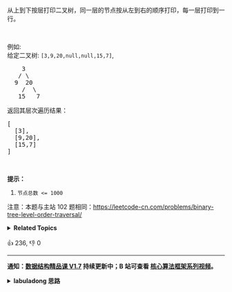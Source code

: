 <p>从上到下按层打印二叉树，同一层的节点按从左到右的顺序打印，每一层打印到一行。</p>

<p>&nbsp;</p>

<p>例如:<br>
给定二叉树:&nbsp;<code>[3,9,20,null,null,15,7]</code>,</p>

<pre>    3
   / \
  9  20
    /  \
   15   7
</pre>

<p>返回其层次遍历结果：</p>

<pre>[
  [3],
  [9,20],
  [15,7]
]
</pre>

<p>&nbsp;</p>

<p><strong>提示：</strong></p>

<ol>
	<li><code>节点总数 &lt;= 1000</code></li>
</ol>

<p>注意：本题与主站 102 题相同：<a href="https://leetcode-cn.com/problems/binary-tree-level-order-traversal/">https://leetcode-cn.com/problems/binary-tree-level-order-traversal/</a></p>
<details><summary><strong>Related Topics</strong></summary>树 | 广度优先搜索 | 二叉树</details><br>

<div>👍 236, 👎 0</div>

<div id="labuladong"><hr>

**通知：[数据结构精品课 V1.7](https://aep.h5.xeknow.com/s/1XJHEO) 持续更新中；B 站可查看 [核心算法框架系列视频](https://space.bilibili.com/14089380/channel/series)。**

<details><summary><strong>labuladong 思路</strong></summary>

## 基本思路

这道题和 [102. 二叉树的层序遍历](/problems/binary-tree-level-order-traversal) 相同。

前文 [BFS 算法框架](https://labuladong.github.io/article/fname.html?fname=BFS框架) 就是由二叉树的层序遍历演变出来的。

下面是层序遍历的一般写法，通过一个 while 循环控制从上向下一层层遍历，for 循环控制每一层从左向右遍历：

![](https://labuladong.github.io/algo/images/dijkstra/1.jpeg)

**标签：[BFS 算法](https://mp.weixin.qq.com/mp/appmsgalbum?__biz=MzAxODQxMDM0Mw==&action=getalbum&album_id=2122002916411604996)，[二叉树](https://mp.weixin.qq.com/mp/appmsgalbum?__biz=MzAxODQxMDM0Mw==&action=getalbum&album_id=2121994699837177859)**

## 解法代码

```java
class Solution {
    public List<List<Integer>> levelOrder(TreeNode root) {
        List<List<Integer>> res = new LinkedList<>();
        if (root == null) {
            return res;
        }

        Queue<TreeNode> q = new LinkedList<>();
        q.offer(root);
        // while 循环控制从上向下一层层遍历
        while (!q.isEmpty()) {
            int sz = q.size();
            // 记录这一层的节点值
            List<Integer> level = new LinkedList<>();
            // for 循环控制每一层从左向右遍历
            for (int i = 0; i < sz; i++) {
                TreeNode cur = q.poll();
                level.add(cur.val);
                if (cur.left != null)
                    q.offer(cur.left);
                if (cur.right != null)
                    q.offer(cur.right);
            }
            res.add(level);
        }
        return res;
    }
}
```

</details>
</div>



